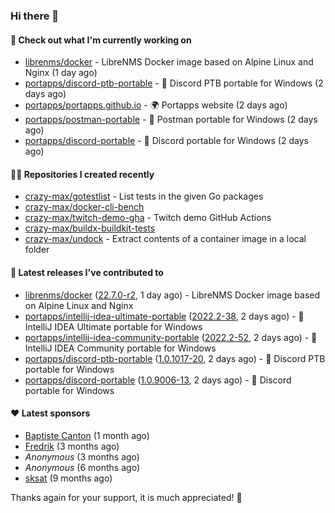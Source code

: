 ### Hi there 👋

#### 👷 Check out what I'm currently working on

- [librenms/docker](https://github.com/librenms/docker) - LibreNMS Docker image based on Alpine Linux and Nginx (1 day ago)
- [portapps/discord-ptb-portable](https://github.com/portapps/discord-ptb-portable) - 🚀 Discord PTB portable for Windows (2 days ago)
- [portapps/portapps.github.io](https://github.com/portapps/portapps.github.io) - 🌍 Portapps website (2 days ago)
- [portapps/postman-portable](https://github.com/portapps/postman-portable) - 🚀 Postman portable for Windows (2 days ago)
- [portapps/discord-portable](https://github.com/portapps/discord-portable) - 🚀 Discord portable for Windows (2 days ago)

#### 👨‍💻 Repositories I created recently

- [crazy-max/gotestlist](https://github.com/crazy-max/gotestlist) - List tests in the given Go packages
- [crazy-max/docker-cli-bench](https://github.com/crazy-max/docker-cli-bench)
- [crazy-max/twitch-demo-gha](https://github.com/crazy-max/twitch-demo-gha) - Twitch demo GitHub Actions
- [crazy-max/buildx-buildkit-tests](https://github.com/crazy-max/buildx-buildkit-tests)
- [crazy-max/undock](https://github.com/crazy-max/undock) - Extract contents of a container image in a local folder

#### 🚀 Latest releases I've contributed to

- [librenms/docker](https://github.com/librenms/docker) ([22.7.0-r2](https://github.com/librenms/docker/releases/tag/22.7.0-r2), 1 day ago) - LibreNMS Docker image based on Alpine Linux and Nginx
- [portapps/intellij-idea-ultimate-portable](https://github.com/portapps/intellij-idea-ultimate-portable) ([2022.2-38](https://github.com/portapps/intellij-idea-ultimate-portable/releases/tag/2022.2-38), 2 days ago) - 🚀 IntelliJ IDEA Ultimate portable for Windows 
- [portapps/intellij-idea-community-portable](https://github.com/portapps/intellij-idea-community-portable) ([2022.2-52](https://github.com/portapps/intellij-idea-community-portable/releases/tag/2022.2-52), 2 days ago) - 🚀 IntelliJ IDEA Community portable for Windows
- [portapps/discord-ptb-portable](https://github.com/portapps/discord-ptb-portable) ([1.0.1017-20](https://github.com/portapps/discord-ptb-portable/releases/tag/1.0.1017-20), 2 days ago) - 🚀 Discord PTB portable for Windows
- [portapps/discord-portable](https://github.com/portapps/discord-portable) ([1.0.9006-13](https://github.com/portapps/discord-portable/releases/tag/1.0.9006-13), 2 days ago) - 🚀 Discord portable for Windows

#### ❤️ Latest sponsors
- [Baptiste Canton](https://github.com/batmac) (1 month ago)
- [Fredrik](https://github.com/fredrikscode) (3 months ago)
- _Anonymous_ (3 months ago)
- _Anonymous_ (6 months ago)
- [sksat](https://github.com/sksat) (9 months ago)

Thanks again for your support, it is much appreciated! 🙏
